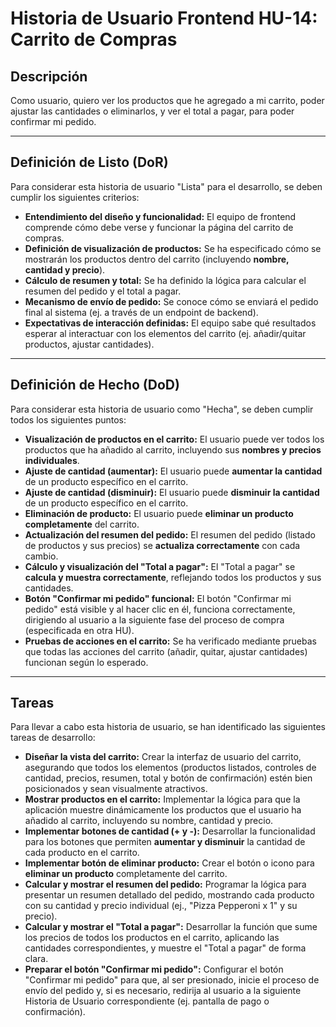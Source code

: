 # Historia de Usuario Frontend HU-14: Carrito de Compras

## Descripción

Como usuario, quiero ver los productos que he agregado a mi carrito, poder ajustar las cantidades o eliminarlos, y ver el total a pagar, para poder confirmar mi pedido.

---

## Definición de Listo (DoR)

Para considerar esta historia de usuario "Lista" para el desarrollo, se deben cumplir los siguientes criterios:

* **Entendimiento del diseño y funcionalidad:** El equipo de frontend comprende cómo debe verse y funcionar la página del carrito de compras.
* **Definición de visualización de productos:** Se ha especificado cómo se mostrarán los productos dentro del carrito (incluyendo **nombre, cantidad y precio**).
* **Cálculo de resumen y total:** Se ha definido la lógica para calcular el resumen del pedido y el total a pagar.
* **Mecanismo de envío de pedido:** Se conoce cómo se enviará el pedido final al sistema (ej. a través de un endpoint de backend).
* **Expectativas de interacción definidas:** El equipo sabe qué resultados esperar al interactuar con los elementos del carrito (ej. añadir/quitar productos, ajustar cantidades).

---

## Definición de Hecho (DoD)

Para considerar esta historia de usuario como "Hecha", se deben cumplir todos los siguientes puntos:

* **Visualización de productos en el carrito:** El usuario puede ver todos los productos que ha añadido al carrito, incluyendo sus **nombres y precios individuales**.
* **Ajuste de cantidad (aumentar):** El usuario puede **aumentar la cantidad** de un producto específico en el carrito.
* **Ajuste de cantidad (disminuir):** El usuario puede **disminuir la cantidad** de un producto específico en el carrito.
* **Eliminación de producto:** El usuario puede **eliminar un producto completamente** del carrito.
* **Actualización del resumen del pedido:** El resumen del pedido (listado de productos y sus precios) se **actualiza correctamente** con cada cambio.
* **Cálculo y visualización del "Total a pagar":** El "Total a pagar" se **calcula y muestra correctamente**, reflejando todos los productos y sus cantidades.
* **Botón "Confirmar mi pedido" funcional:** El botón "Confirmar mi pedido" está visible y al hacer clic en él, funciona correctamente, dirigiendo al usuario a la siguiente fase del proceso de compra (especificada en otra HU).
* **Pruebas de acciones en el carrito:** Se ha verificado mediante pruebas que todas las acciones del carrito (añadir, quitar, ajustar cantidades) funcionan según lo esperado.

---

## Tareas

Para llevar a cabo esta historia de usuario, se han identificado las siguientes tareas de desarrollo:

* **Diseñar la vista del carrito:** Crear la interfaz de usuario del carrito, asegurando que todos los elementos (productos listados, controles de cantidad, precios, resumen, total y botón de confirmación) estén bien posicionados y sean visualmente atractivos.
* **Mostrar productos en el carrito:** Implementar la lógica para que la aplicación muestre dinámicamente los productos que el usuario ha añadido al carrito, incluyendo su nombre, cantidad y precio.
* **Implementar botones de cantidad (+ y -):** Desarrollar la funcionalidad para los botones que permiten **aumentar y disminuir** la cantidad de cada producto en el carrito.
* **Implementar botón de eliminar producto:** Crear el botón o icono para **eliminar un producto** completamente del carrito.
* **Calcular y mostrar el resumen del pedido:** Programar la lógica para presentar un resumen detallado del pedido, mostrando cada producto con su cantidad y precio individual (ej., "Pizza Pepperoni x 1" y su precio).
* **Calcular y mostrar el "Total a pagar":** Desarrollar la función que sume los precios de todos los productos en el carrito, aplicando las cantidades correspondientes, y muestre el "Total a pagar" de forma clara.
* **Preparar el botón "Confirmar mi pedido":** Configurar el botón "Confirmar mi pedido" para que, al ser presionado, inicie el proceso de envío del pedido y, si es necesario, redirija al usuario a la siguiente Historia de Usuario correspondiente (ej. pantalla de pago o confirmación).